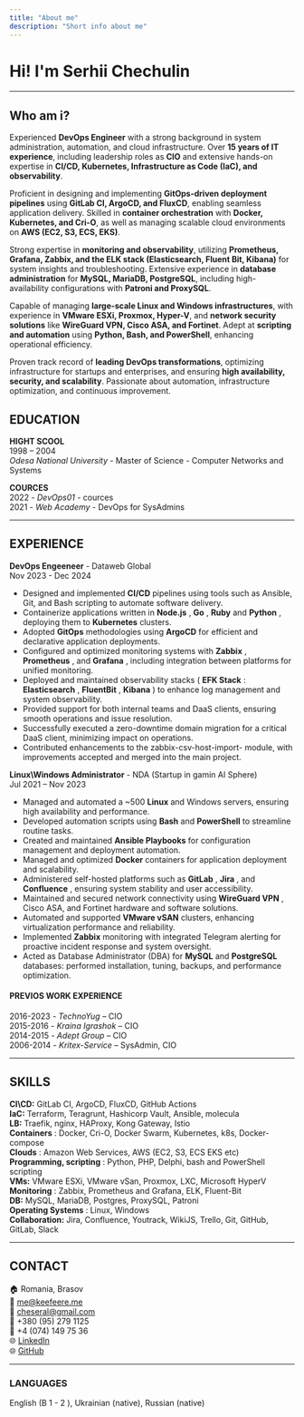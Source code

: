 ```yaml
---
title: "About me"
description: "Short info about me"
---
```


# Hi! I'm Serhii Chechulin

---

## **Who am i?**  

Experienced **DevOps Engineer** with a strong background in system administration, automation, and cloud infrastructure. Over **15 years of IT experience**, including leadership roles as **CIO** and extensive hands-on expertise in **CI/CD, Kubernetes, Infrastructure as Code (IaC), and observability**.  

Proficient in designing and implementing **GitOps-driven deployment pipelines** using **GitLab CI, ArgoCD, and FluxCD**, enabling seamless application delivery. Skilled in **container orchestration** with **Docker, Kubernetes, and Cri-O**, as well as managing scalable cloud environments on **AWS (EC2, S3, ECS, EKS)**.  

Strong expertise in **monitoring and observability**, utilizing **Prometheus, Grafana, Zabbix, and the ELK stack (Elasticsearch, Fluent Bit, Kibana)** for system insights and troubleshooting. Extensive experience in **database administration** for **MySQL, MariaDB, PostgreSQL**, including high-availability configurations with **Patroni and ProxySQL**.  

Capable of managing **large-scale Linux and Windows infrastructures**, with experience in **VMware ESXi, Proxmox, Hyper-V**, and **network security solutions** like **WireGuard VPN, Cisco ASA, and Fortinet**. Adept at **scripting and automation** using **Python, Bash, and PowerShell**, enhancing operational efficiency.  

Proven track record of **leading DevOps transformations**, optimizing infrastructure for startups and enterprises, and ensuring **high availability, security, and scalability**. Passionate about automation, infrastructure optimization, and continuous improvement.  

## EDUCATION
**HIGHT SCOOL**  
1998 – 2004  
*Odesa National University* - Master of Science - Computer Networks and Systems

**COURCES**  
2022  - *DevOps01* - cources  
2021  - *Web Academy* -  DevOps for SysAdmins

---

## EXPERIENCE

**DevOps Engeeneer** - Dataweb Global  
Nov 2023 - Dec 2024  

- Designed and implemented **CI/CD** pipelines using tools
    such as Ansible, Git, and Bash scripting to automate
    software delivery.
- Containerize applications written in **Node.js** , **Go** , **Ruby** and
    **Python** , deploying them to **Kubernetes** clusters.
- Adopted **GitOps** methodologies using **ArgoCD** for efficient
    and declarative application deployments.
- Configured and optimized monitoring systems with **Zabbix** ,
    **Prometheus** , and **Grafana** , including integration between
    platforms for unified monitoring.
- Deployed and maintained observability stacks ( **EFK Stack** :
    **Elasticsearch** , **FluentBit** , **Kibana** ) to enhance log
    management and system observability.
- Provided support for both internal teams and DaaS clients,
    ensuring smooth operations and issue resolution.
- Successfully executed a zero-downtime domain migration
    for a critical DaaS client, minimizing impact on operations.
- Contributed enhancements to the zabbix-csv-host-import-
    module, with improvements accepted and merged into the
    main project.


**Linux\Windows Administrator** - NDA (Startup in gamin AI Sphere)  
Jul 2021 – Nov 2023

- Managed and automated a ~500 **Linux** and Windows
    servers, ensuring high availability and performance.
- Developed automation scripts using **Bash** and **PowerShell**
    to streamline routine tasks.
- Created and maintained **Ansible Playbooks** for
    configuration management and deployment automation.
- Managed and optimized **Docker** containers for application
    deployment and scalability.
- Administered self-hosted platforms such as **GitLab** , **Jira** ,
    and **Confluence** , ensuring system stability and user
    accessibility.
- Maintained and secured network connectivity using
    **WireGuard VPN** , Cisco ASA, and Fortinet hardware and
    software solutions.
- Automated and supported **VMware vSAN** clusters,
    enhancing virtualization performance and reliability.
- Implemented **Zabbix** monitoring with integrated Telegram
    alerting for proactive incident response and system
    oversight.
- Acted as Database Administrator (DBA) for **MySQL** and
    **PostgreSQL** databases: performed installation, tuning,
    backups, and performance optimization.


#### PREVIOS WORK EXPERIENCE
2016-2023 - *TechnoYug* – CIO  
2015-2016 - *Kraina Igrashok* – CIO  
2014-2015 - *Adept Group* – CIO  
2006-2014 - *Kritex-Service* – SysAdmin, CIO  


---
## SKILLS
**CI\CD:** GitLab CI, ArgoCD, FluxCD, GitHub Actions  
**IaC:** Terraform, Teragrunt, Hashicorp Vault, Ansible, molecula  
**LB:** Traefik, nginx, HAProxy, Kong Gateway, Istio  
**Containers** : Docker, Cri-O, Docker Swarm, Kubernetes, k8s, Docker-compose  
**Clouds** : Amazon Web Services, AWS (EC2, S3, ECS EKS etc)  
**Programming, scripting** : Python, PHP, Delphi, bash and PowerShell scripting  
**VMs:** VMware ESXi, VMware vSan, Proxmox, LXC, Microsoft HyperV  
**Monitoring** : Zabbix, Prometheus and Grafana, ELK, Fluent-Bit  
**DB:** MySQL, MariaDB, Postgres, ProxySQL, Patroni  
**Operating Systems** : Linux, Windows  
**Collaboration:** Jira, Confluence, Youtrack, WikiJS, Trello, Git, GitHub, GitLab, Slack  

---
## CONTACT

🏠 Romania, Brasov  
📧 me@keefeere.me  
📧 cheseral@gmail.com  
📱 +380 (95) 279 1125  
📱 +4 (074) 149 75 36  
🌐 [LinkedIn](https://www.linkedin.com/in/chechulinserhii)  
🌐 [GitHub](https://github.com/keefeere)

---
### LANGUAGES  
English (B 1 - 2 ), Ukrainian (native), Russian (native)


